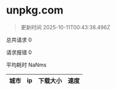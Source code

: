 
  # unpkg.com

  > 更新时间 2025-10-11T00:43:38.496Z
  
  总共请求 0

  请求报错 0

  平均耗时 NaNms

|城市|ip|下载大小|速度|
|-----|----------|---|---|

  